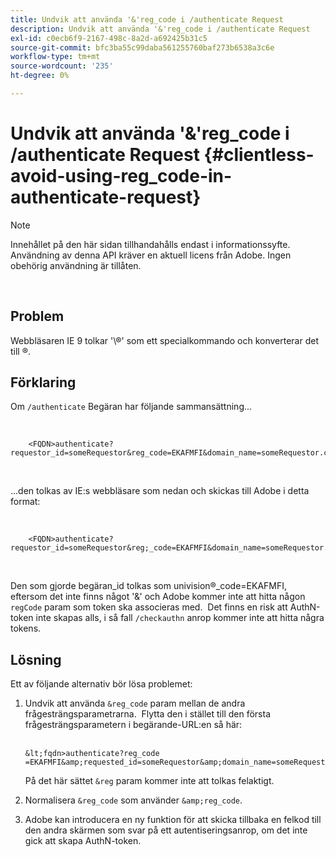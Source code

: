 ```yaml
---
title: Undvik att använda '&'reg_code i /authenticate Request
description: Undvik att använda '&'reg_code i /authenticate Request
exl-id: c0ecb6f9-2167-498c-8a2d-a692425b31c5
source-git-commit: bfc3ba55c99daba561255760baf273b6538a3c6e
workflow-type: tm+mt
source-wordcount: '235'
ht-degree: 0%

---
```


# Undvik att använda &#39;&amp;&#39;reg_code i /authenticate Request {#clientless-avoid-using-reg_code-in-authenticate-request}

>[!NOTE]
>
>Innehållet på den här sidan tillhandahålls endast i informationssyfte. Användning av denna API kräver en aktuell licens från Adobe. Ingen obehörig användning är tillåten.

</br>



## Problem

Webbläsaren IE 9 tolkar &#39;\®&#39; som ett specialkommando och konverterar det till ®. 

## Förklaring

Om `/authenticate` Begäran har följande sammansättning...

 

```
    <FQDN>authenticate? requestor_id=someRequestor&reg_code=EKAFMFI&domain_name=someRequestor.com&noflash=true&mso_id=someMvpd&redirect_url=someRequestor.redirect.url.html
```
 

...den tolkas av IE:s webbläsare som nedan och skickas till Adobe i detta format:

 

```
    <FQDN>authenticate?requestor_id=someRequestor&reg;_code=EKAFMFI&domain_name=someRequestor.com&noflash=true&mso_id=someMvpd&redirect_url=someRequestor.redirect.url.html
```
 

Den som gjorde begäran\_id tolkas som univision®\_code=EKAFMFI, eftersom det inte finns något &#39;&amp;&#39; och Adobe kommer inte att hitta någon `regCode` param som token ska associeras med.  Det finns en risk att AuthN-token inte skapas alls, i så fall `/checkauthn` anrop kommer inte att hitta några tokens.



## Lösning

Ett av följande alternativ bör lösa problemet:

1. Undvik att använda `&reg_code` param mellan de andra frågesträngsparametrarna.  Flytta den i stället till den första frågesträngsparametern i begärande-URL:en så här:\
    

       &lt;fqdn>authenticate?reg_code =EKAFMFI&amp;requested_id=someRequestor&amp;domain_name=someRequestor.com&amp;noflash=true&amp;mso_id=someMvpd&amp;redirect_url=someRequestor.redirect.url.html
   

   På det här sättet `&reg` param kommer inte att tolkas felaktigt.

1. Normalisera `&reg_code` som använder `&amp;reg_code`.

1. Adobe kan introducera en ny funktion för att skicka tillbaka en felkod till den andra skärmen som svar på ett autentiseringsanrop, om det inte gick att skapa AuthN-token.
